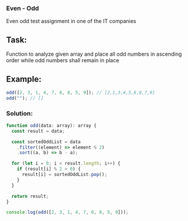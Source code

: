 ### Even - Odd

Even odd test assignment in one of the IT companies

## Task:

Function to analyze given array and place all odd numbers in ascending order while odd numbers shall remain in place

## Example:

```js
odd([2, 3, 1, 4, 7, 6, 8, 5, 9]); // [2,1,3,4,5,6,8,7,9]
odd(""); // []
```

### Solution:

```ts
function odd(data: array): array {
  const result = data;

  const sortedOddList = data
    .filter((element) => element % 2)
    .sort((a, b) => b - a);

  for (let i = 0; i < result.length; i++) {
    if (result[i] % 2 > 0) {
      result[i] = sortedOddList.pop();
    }
  }

  return result;
}

console.log(odd([2, 3, 1, 4, 7, 6, 8, 5, 9]));
```
